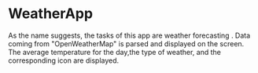 #  WeatherApp
As the name suggests, the tasks of this app are weather forecasting . Data coming from "OpenWeatherMap" is parsed and displayed on the screen. The average temperature for the day,the type of weather, and the corresponding icon are displayed.
